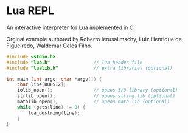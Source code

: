 # Lua REPL

An interactive interpreter for Lua implemented in C.

Orginal example authored by Roberto Ierusalimschy, Luiz Henrique de Figueiredo, Waldemar Celes Filho.

```c
#include <stdio.h>
#include "lua.h"                // lua header file
#include "lualib.h"             // extra libraries (optional)

int main (int argc, char *argv[]) {
    char line[BUFSIZ];
    iolib_open();               // opens I/O library (optional)
    strlib_open();              // opens string lib (optional)
    mathlib_open();             // opens math lib (optional)
    while (gets(line) != 0) {
        lua_dostring(line);
    }
}
```
